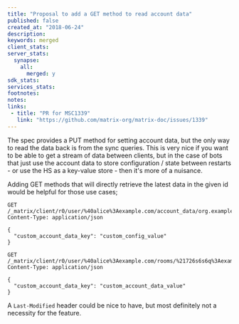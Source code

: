 ```yaml
---
title: "Proposal to add a GET method to read account data"
published: false
created_at: "2018-06-24"
description:
keywords: merged
client_stats:
server_stats:
  synapse:
    all:
      merged: y
sdk_stats:
services_stats:
footnotes:
notes:
links:
 - title: "PR for MSC1339"
   link: "https://github.com/matrix-org/matrix-doc/issues/1339"
---
```

The spec provides a PUT method for setting account data, but the only way to read the data back is from the sync queries.
This is very nice if you want to be able to get a stream of data between clients, but in the case of bots that just use the account data to store configuration / state between restarts - or use the HS as a key-value store - then it's more of a nuisance.

Adding GET methods that will directly retrieve the latest data in the given id would be helpful for those use cases;

```
GET /_matrix/client/r0/user/%40alice%3Aexample.com/account_data/org.example.custom.config
Content-Type: application/json

{
  "custom_account_data_key": "custom_config_value"
}
```
```
GET /_matrix/client/r0/user/%40alice%3Aexample.com/rooms/%21726s6s6q%3Aexample.com/account_data/org.example.custom.room.config
Content-Type: application/json

{
  "custom_account_data_key": "custom_account_data_value"
}
```

A `Last-Modified` header could be nice to have, but most definitely not a necessity for the feature.
